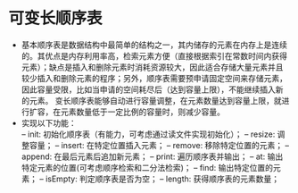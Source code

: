 # 可变长顺序表  
- 基本顺序表是数据结构中最简单的结构之一，其内储存的元素在内存上是连续的。其优点是内存利用率高，检索元素方便（直接根据索引在常数时间内获得元素）；缺点是插入和删除元素时消耗资源较大，因此适合存储大量元素并且较少插入和删除元素的程序；另外，顺序表需要预申请固定空间来存储元素，因此容量受限，比如当申请的空间耗尽后（达到容量上限），不能继续插入新的元素。
变长顺序表能够自动进行容量调整，在元素数量达到容量上限，就进行扩容，在元素数量低于一定比例的容量时，则减少容量。  
- 实现以下功能：  
  –	init: 初始化顺序表（有能力，可考虑通过读文件实现初始化）；
  –	resize: 调整容量；
  –	insert: 在特定位置插入元素；
  –	remove: 移除特定位置的元素；
  –	append: 在最后元素后追加新元素；
  –	print: 遍历顺序表并输出；
  –	at: 输出特定元素的位置(可考虑顺序检索和二分法检索)；
  –	find: 输出特定位置的元素；
  –	isEmpty: 判定顺序表是否为空；
  –	length: 获得顺序表的元素数量；

